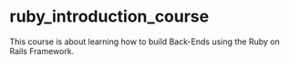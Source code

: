 # ruby_introduction_course
This course is about learning how to build Back-Ends using the Ruby on Rails Framework.
